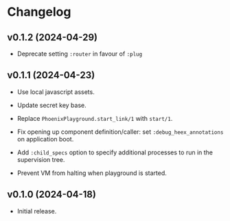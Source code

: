 # Changelog

## v0.1.2 (2024-04-29)

  * Deprecate setting `:router` in favour of `:plug`

## v0.1.1 (2024-04-23)

  * Use local javascript assets.

  * Update secret key base.

  * Replace `PhoenixPlayground.start_link/1` with `start/1`.

  * Fix opening up component definition/caller: set `:debug_heex_annotations` on application boot.

  * Add `:child_specs` option to specify additional processes to run in the supervision tree.

  * Prevent VM from halting when playground is started.

## v0.1.0 (2024-04-18)

  * Initial release.
